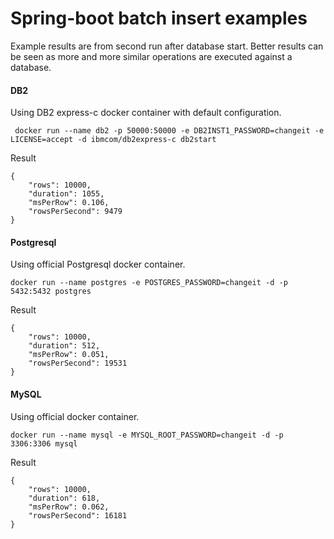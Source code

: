 # Spring-boot batch insert examples    

Example results are from second run after database start. Better results can 
be seen as more and more similar operations are executed against a database.

#### DB2

Using DB2 express-c docker container with default configuration. 

     docker run --name db2 -p 50000:50000 -e DB2INST1_PASSWORD=changeit -e LICENSE=accept -d ibmcom/db2express-c db2start

Result

    {
        "rows": 10000,
        "duration": 1055,
        "msPerRow": 0.106,
        "rowsPerSecond": 9479
    }

#### Postgresql

Using official Postgresql docker container.

    docker run --name postgres -e POSTGRES_PASSWORD=changeit -d -p 5432:5432 postgres

Result

    {
        "rows": 10000,
        "duration": 512,
        "msPerRow": 0.051,
        "rowsPerSecond": 19531
    }

#### MySQL

Using official docker container.

    docker run --name mysql -e MYSQL_ROOT_PASSWORD=changeit -d -p 3306:3306 mysql

Result 

    {
        "rows": 10000,
        "duration": 618,
        "msPerRow": 0.062,
        "rowsPerSecond": 16181
    }
